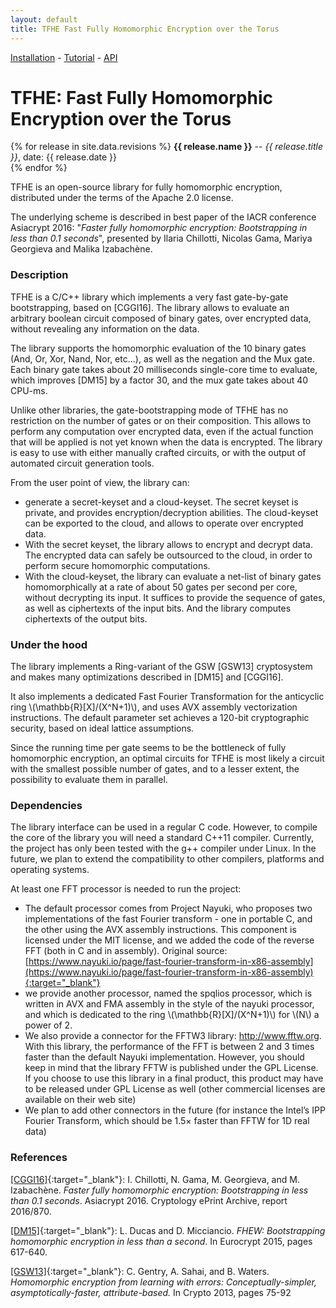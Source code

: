 ```yaml
---
layout: default
title: TFHE Fast Fully Homomorphic Encryption over the Torus
---
```


[Installation](installation.html) - 
[Tutorial](coding.html) - 
[API](gate-bootstrapping-api.html)

# TFHE: Fast Fully Homomorphic Encryption over the Torus

<div>
{% for release in site.data.revisions %}
<strong>{{ release.name }}</strong> -- <em>{{ release.title }}</em>, date: {{ release.date }}<br>
{% endfor %}
</div>

TFHE is an open-source library for fully homomorphic encryption, 
distributed under the terms of the Apache 2.0 license. 

The underlying scheme is described in best paper of the IACR
conference Asiacrypt 2016: "*Faster fully homomorphic encryption: 
Bootstrapping in less than 0.1 seconds*", presented by 
Ilaria Chillotti, Nicolas Gama, Mariya Georgieva and Malika Izabachène.

### Description 

TFHE is a C/C++ library which implements a very fast gate-by-gate
bootstrapping, based on [CGGI16]. The library allows to evaluate an
arbitrary boolean circuit composed of binary gates, over encrypted data,
without revealing any information on the data.

The library supports the homomorphic evaluation of the 10 binary gates (And, Or, Xor, 
Nand, Nor, etc...), as well as the negation and the Mux gate. Each binary gate takes 
about 20 milliseconds single-core time to evaluate, which improves [DM15] by a factor 30, 
and the mux gate takes about 40 CPU-ms.

Unlike other libraries, the gate-bootstrapping mode of TFHE has no
restriction on the number of gates or on their composition. This allows
to perform any computation over encrypted data, even if the actual
function that will be applied is not yet known when the data is
encrypted. The library is easy to use with either manually crafted
circuits, or with the output of automated circuit generation tools. 

From the user point of view, the library can:
* generate a secret-keyset and a cloud-keyset. The secret keyset is
  private, and provides encryption/decryption abilities. The cloud-keyset 
  can be exported to the cloud, and allows to operate over encrypted
  data. 
* With the secret keyset, the library allows to encrypt and decrypt data.
  The encrypted data can safely be outsourced to the cloud, in order to perform
  secure homomorphic computations. 
* With the cloud-keyset, the library can evaluate a net-list of
  binary gates homomorphically at a rate of about 50 gates per second per
  core, without decrypting its input. It suffices to provide the sequence
  of gates, as well as ciphertexts of the input bits. And the
  library computes ciphertexts of the output bits.

### Under the hood

The library implements a Ring-variant of the GSW [GSW13]
cryptosystem and makes many optimizations described in [DM15] and
[CGGI16]. 

It also implements a dedicated Fast Fourier
Transformation for the anticyclic ring \\(\mathbb{R}[X]/(X^N+1)\\), and uses AVX
assembly vectorization instructions. 
The default parameter set achieves a 120-bit cryptographic security,
based on ideal lattice assumptions.


Since the running time per gate seems to be the bottleneck of fully
homomorphic encryption, an optimal circuits for TFHE is most likely a circuit 
with the smallest possible number of gates, and to a lesser extent, the 
possibility to evaluate them in parallel. 


### Dependencies 

The library interface can be used in a regular C code. However, to
compile the core of the library you will need a standard C++11 compiler.
Currently, the project has only been tested with the g++ compiler under
Linux. In the future, we plan to extend the compatibility to other
compilers, platforms and operating systems.

At least one FFT processor is needed to run the project:

* The default processor comes from Project Nayuki, who proposes two
  implementations of the fast Fourier transform - one in portable C, and
  the other using the AVX assembly instructions.
  This component is licensed under the MIT license, and we added the code
  of the reverse FFT (both in C and in assembly). Original source:
  [https://www.nayuki.io/page/fast-fourier-transform-in-x86-assembly](https://www.nayuki.io/page/fast-fourier-transform-in-x86-assembly){:target="_blank"}
* we provide another processor, named the spqlios processor, which is
  written in AVX and FMA assembly in the style of the nayuki processor,
  and which is dedicated to the ring \\(\mathbb{R}[X]/(X^N+1)\\) for \\(N\\) a power of 2.
* We also provide a connector for the FFTW3 library: http://www.fftw.org.
  With this library, the performance of the FFT is between 2 and 3 times
  faster than the default Nayuki implementation. However, you should keep
  in mind that the library FFTW is published under the GPL License. If you
  choose to use this library in a final product, this product may have to
  be released under GPL License as well (other commercial licenses are
  available on their web site)
* We plan to add other connectors in the future (for instance the Intel’s
  IPP Fourier Transform, which should be 1.5× faster than FFTW for 1D
  real data)


### References

[[CGGI16]](https://eprint.iacr.org/2016/870){:target="_blank"}: I. Chillotti, N. Gama, M. Georgieva, and M. Izabachène. *Faster fully homomorphic encryption: Bootstrapping in less than 0.1 seconds*. Asiacrypt 2016. Cryptology ePrint Archive, report 2016/870.

[[DM15]](https://eprint.iacr.org/2014/816){:target="_blank"}: L. Ducas and D. Micciancio.  *FHEW: Bootstrapping homomorphic
encryption in less than a second*.  In Eurocrypt 2015, pages 617-640.

[[GSW13]](https://eprint.iacr.org/2013/340){:target="_blank"}:  C. Gentry, A. Sahai, and B. Waters. *Homomorphic encryption from
learning with errors:  Conceptually-simpler,  asymptotically-faster,
attribute-based.* In Crypto 2013, pages 75-92


